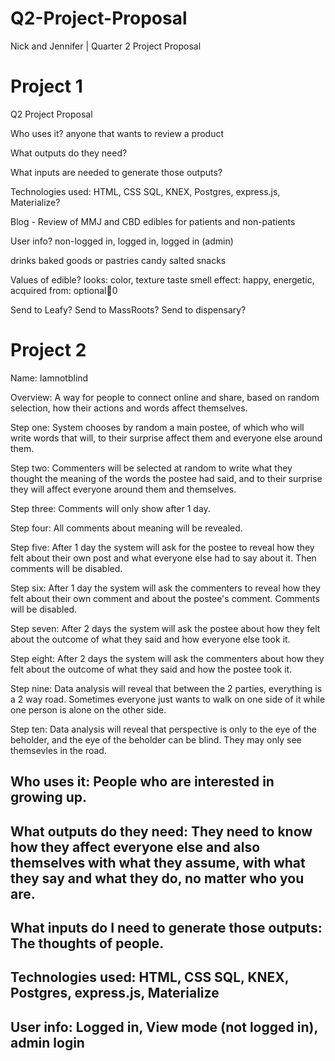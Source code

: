 # Q2-Project-Proposal
Nick and Jennifer | Quarter 2 Project Proposal

# Project 1

Q2 Project Proposal

Who uses it? anyone that wants to review a product

What outputs do they need?

What inputs are needed to generate those outputs?

Technologies used: HTML, CSS SQL, KNEX, Postgres, express.js, Materialize?

Blog - Review of MMJ and CBD edibles for patients and non-patients

User info? non-logged in, logged in, logged in (admin)


drinks
baked goods or pastries
candy
salted snacks


Values of edible?
looks: color, texture
taste
smell
effect: happy, energetic,
acquired from: optional0


Send to Leafy? Send to MassRoots? Send to dispensary?

# Project 2

Name: Iamnotblind

Overview: A way for people to connect online and share, based on random selection, how their actions and words affect themselves.

Step one: System chooses by random a main postee, of which who will write words that will, to their surprise affect them and everyone else around them.

Step two: Commenters will be selected at random to write what they thought the meaning of the words the postee had said, and to their surprise they will affect everyone around them and themselves.

Step three: Comments will only show after 1 day.

Step four: All comments about meaning will be revealed.

Step five: After 1 day the system will ask for the postee to reveal how they felt about their own post and what everyone else had to say about it. Then comments will be disabled.

Step six: After 1 day the system will ask the commenters to reveal how they felt about their own comment and about the postee's comment. Comments will be disabled.

Step seven: After 2 days the system will ask the postee about how they felt about the outcome of what they said and how everyone else took it.

Step eight: After 2 days the system will ask the commenters about how they felt about the outcome of what they said and how the postee took it.

Step nine: Data analysis will reveal that between the 2 parties, everything is a 2 way road. Sometimes everyone just wants to walk on one side of it while one person is alone on the other side.

Step ten: Data analysis will reveal that perspective is only to the eye of the beholder, and the eye of the beholder can be blind. They may only see themsevles in the road.

## Who uses it: People who are interested in growing up.

## What outputs do they need: They need to know how they affect everyone else and also themselves with what they assume, with what they say and what they do, no matter who you are.

## What inputs do I need to generate those outputs: The thoughts of people.

## Technologies used: HTML, CSS SQL, KNEX, Postgres, express.js, Materialize

## User info: Logged in, View mode (not logged in), admin login
